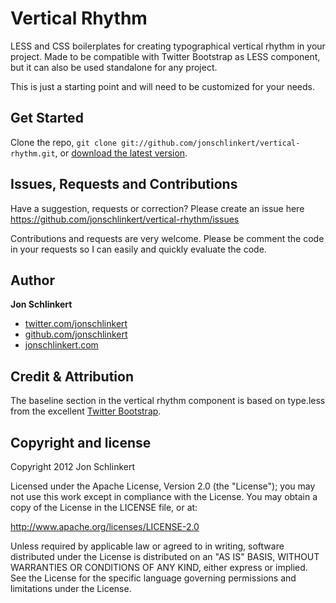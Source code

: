 Vertical Rhythm
===============

LESS and CSS boilerplates for creating typographical vertical rhythm in your project. Made to be compatible with Twitter Bootstrap as LESS component, but it can also be used standalone for any project.

This is just a starting point and will need to be customized for your needs.



Get Started
-----------

Clone the repo, `git clone git://github.com/jonschlinkert/vertical-rhythm.git`, or [download the latest version](https://github.com/jonschlinkert/vertical-rhythm/zipball/master).



Issues, Requests and Contributions
----------------------------------

Have a suggestion, requests or correction? Please create an issue here https://github.com/jonschlinkert/vertical-rhythm/issues

Contributions and requests are very welcome. Please be comment the code in your requests so I can easily and quickly evaluate the code. 



Author
------

**Jon Schlinkert**

+ [twitter.com/jonschlinkert](http://twitter.com/jonschlinkert)
+ [github.com/jonschlinkert](http://github.com/jonschlinkert)
+ [jonschlinkert.com](http://www.jonschlinkert.com)



Credit & Attribution
--------------------

The baseline section in the vertical rhythm component is based on type.less from the excellent [Twitter Bootstrap](http://twitter.github.com/bootstrap). 



Copyright and license
---------------------

Copyright 2012 Jon Schlinkert

Licensed under the Apache License, Version 2.0 (the "License");
you may not use this work except in compliance with the License.
You may obtain a copy of the License in the LICENSE file, or at:

   http://www.apache.org/licenses/LICENSE-2.0

Unless required by applicable law or agreed to in writing, software
distributed under the License is distributed on an "AS IS" BASIS,
WITHOUT WARRANTIES OR CONDITIONS OF ANY KIND, either express or implied.
See the License for the specific language governing permissions and
limitations under the License.
